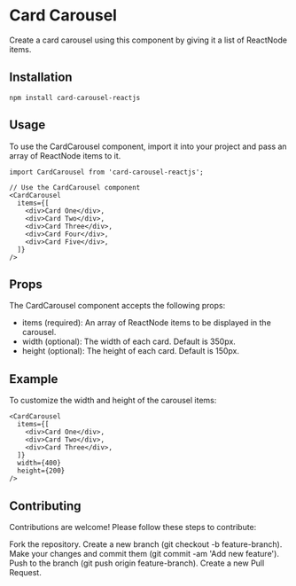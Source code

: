 # Card Carousel

Create a card carousel using this component by giving it a list of ReactNode items.

## Installation

```
npm install card-carousel-reactjs
```

## Usage
To use the CardCarousel component, import it into your project and pass an array of ReactNode items to it.

```
import CardCarousel from 'card-carousel-reactjs';

// Use the CardCarousel component
<CardCarousel
  items={[
    <div>Card One</div>,
    <div>Card Two</div>,
    <div>Card Three</div>,
    <div>Card Four</div>,
    <div>Card Five</div>,
  ]}
/>
```

## Props

The CardCarousel component accepts the following props:

- items (required): An array of ReactNode items to be displayed in the carousel.
- width (optional): The width of each card. Default is 350px.
- height (optional): The height of each card. Default is 150px.


## Example

To customize the width and height of the carousel items:

```
<CardCarousel
  items={[
    <div>Card One</div>,
    <div>Card Two</div>,
    <div>Card Three</div>,
  ]}
  width={400}
  height={200}
/>
```

## Contributing

Contributions are welcome! Please follow these steps to contribute:

Fork the repository.
Create a new branch (git checkout -b feature-branch).
Make your changes and commit them (git commit -am 'Add new feature').
Push to the branch (git push origin feature-branch).
Create a new Pull Request.